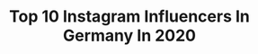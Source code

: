 ---
title: Top 10 Instagram Influencers In Germany In 2020
description: >-
  Find top Instagram influencers in Germany in 2020. Most popular hashtags: #foryou #foryoupage #love #apple.
platform: Instagram
profiles:
  - username: "lissiloveslife"
    fullname: >-
      INSPO •  FASHION • LIFESTYLE
    location: "Germany"
    followers: 6520
    engagement: 1300
    commentsToLikes: 0.209081
    id: ck15tf4eshrue0i191ml886ab
    verified: false
    hashtags: "#springlook2020, #sunsetlover, #anajohnson, #yvonnedilauro"
  - username: "luavove"
    fullname: >-
      Luana
    location: "Germany"
    followers: 406283
    engagement: 2434
    commentsToLikes: 0.108260
    id: ck5hklnw3ind60i11ff0ihc2m
    verified: false
    hashtags: "#verlosung, #giweaway, #iphone, #newiphone"
  - username: "lusandraa"
    fullname: >-
      Queen Of Food
    location: "Germany"
    followers: 156506
    engagement: 1401
    commentsToLikes: 0.074445
    id: ck8wf8903fatl0j78xr7scu5j
    verified: false
    hashtags: "#giveaway, #gewinnspiel, #iphonegewinnspiel, #iphonegiveaway"
  - username: "_fmdaniel"
    fullname: >-
      Entertainer
    location: "Germany"
    followers: 136477
    engagement: 1538
    commentsToLikes: 0.050576
    id: ck8wf0ghcex0x0j780n0o80sg
    verified: false
    hashtags: "#posetivevibes, #germany, #fotoshooting, #boystyle"
  - username: "hamudi"
    fullname: >-
      Influencer | Freiburg
    location: "Germany"
    followers: 117126
    engagement: 1754
    commentsToLikes: 0.205242
    id: ck8wenm2uebwo0j78sp70jukg
    verified: false
    hashtags: "#trend, #newiphone, #foryou, #couplegoals"
  - username: "itslukaswhite"
    fullname: >-
      Lukas Leonhardt 🥴
    location: "Germany"
    followers: 297146
    engagement: 1458
    commentsToLikes: 0.055001
    id: ck0w5kqmy44dv0i19vd7zdz9t
    verified: false
    hashtags: "#lgbtq, #night, #kidsbrandstore, #sunny"
  - username: "rebekahwingofficial"
    fullname: >-
      Rebekah Wing - Youtuber💕
    location: "Germany"
    followers: 962556
    engagement: 642
    commentsToLikes: 0.053589
    id: ck8t9fwitnxqk0j787i3ri9j7
    verified: false
    hashtags: "#ballons, #colors, #colorful, #christmas"
  - username: "ale4ndra"
    fullname: >-
      𝔞𝔩𝔢𝔞𝔫𝔡𝔯𝔞
    location: "Germany"
    followers: 63910
    engagement: 2068
    commentsToLikes: 0.102895
    id: ck8wfbs3mfhnh0j78279wjuv0
    verified: false
    hashtags: "#skippydancechallenge, #blackandwhite, #instagood, #tiktokgermany"
  - username: "anfr00"
    fullname: >-
      Δƞϑελιƞα
    location: "Germany"
    followers: 68105
    engagement: 1875
    commentsToLikes: 0.107035
    id: ck8wf85qbfanc0j780bldelby
    verified: false
    hashtags: "#sunny, #photography, #vibes, #love"
  - username: "caner"
    fullname: >-
      𝓒𝓪𝓷𝓼𝓴𝓲 🕊
    location: "Germany"
    followers: 233188
    engagement: 1973
    commentsToLikes: 0.204244
    id: ck14hmq0rb3k80i191v1h8ea1
    verified: false
    hashtags: "#christmas, #stars, #verlosung, #hype"
cities:
  - name: Berlin
    link: /instagram/germany/berlin
  - name: Hamburg
    link: /instagram/germany/hamburg
---